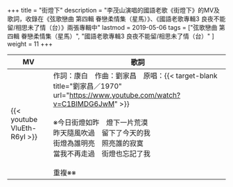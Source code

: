 +++
title = "街燈下"
description = "李茂山演唱的國語老歌《街燈下》的MV及歌詞，收錄在《弦歌戀曲 第四輯 眷戀柔情集（星馬）》、《國語老歌專輯3 良夜不能留/相思未了情（台）》兩張專輯中"
lastmod = 2019-05-06
tags = ["弦歌戀曲 第四輯 眷戀柔情集（星馬）",  "國語老歌專輯3 良夜不能留/相思未了情（台）" ]
weight = 11
+++

MV  | 歌詞  
--------------|-------
{{< youtube VluEth-R6yI >}}|作詞：康白　作曲：劉家昌　原唱：{{< target-blank title="劉家昌／1970" url="https://www.youtube.com/watch?v=C1BIMDG6JwM" >}} <br/><br/>※今日街燈如昨　燈下一片荒漠<br/>昨天隨風吹過　留下了今天的我<br/>街燈為誰明亮　照亮誰的寂寞<br/>當我不再走過　街燈也忘記了我<br/><br/>重複※※
